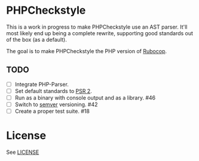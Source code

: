 # PHPCheckstyle

This is a work in progress to make PHPCheckstyle use an AST parser. It'll most likely end up being a complete rewrite, supporting good standards out of the box (as a default).

The goal is to make PHPCheckstyle the PHP version of [Rubocop](https://github.com/bbatsov/rubocop).

## TODO

- [ ] Integrate PHP-Parser.
- [ ] Set default standards to [PSR 2](http://www.php-fig.org/psr/psr-2/).
- [ ] Run as a binary with console output and as a library. #46
- [ ] Switch to [semver](http://semver.org) versioning. #42
- [ ] Create a proper test suite. #18

# License
See [LICENSE](/LICENSE.txt)